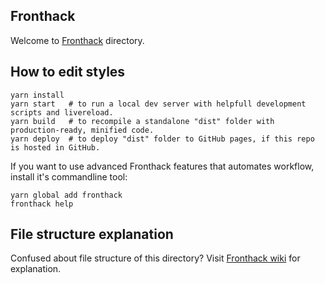 ## Fronthack

Welcome to [Fronthack](http://fronthack.com/) directory.

## How to edit styles

```
yarn install
yarn start   # to run a local dev server with helpfull development scripts and livereload.
yarn build   # to recompile a standalone "dist" folder with production-ready, minified code.
yarn deploy  # to deploy "dist" folder to GitHub pages, if this repo is hosted in GitHub.
```

If you want to use advanced Fronthack features that automates workflow, install
it's commandline tool:

```
yarn global add fronthack
fronthack help
```

## File structure explanation

Confused about file structure of this directory?
Visit [Fronthack wiki](https://github.com/frontcraft/fronthack-repo/wiki/2.-File-structure-explanation)
for explanation.
